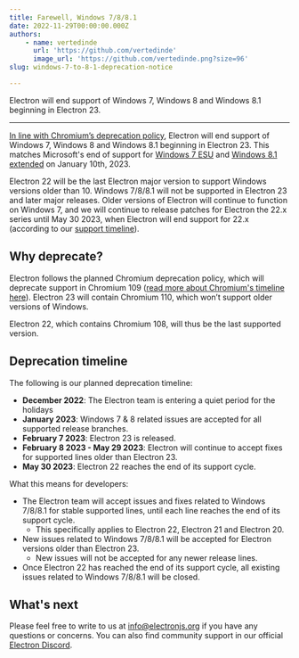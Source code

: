```yaml
---
title: Farewell, Windows 7/8/8.1
date: 2022-11-29T00:00:00.000Z
authors:
    - name: vertedinde
      url: 'https://github.com/vertedinde'
      image_url: 'https://github.com/vertedinde.png?size=96'
slug: windows-7-to-8-1-deprecation-notice

---
```


Electron will end support of Windows 7, Windows 8 and Windows 8.1 beginning in Electron 23.

---

[In line with Chromium’s deprecation policy](https://support.google.com/chrome/thread/185534985/sunsetting-support-for-windows-7-8-8-1-in-early-2023?hl=en), Electron will end support of Windows 7, Windows 8 and Windows 8.1 beginning in Electron 23. This matches Microsoft's end of support for [Windows 7 ESU](https://docs.microsoft.com/en-US/lifecycle/faq/extended-security-updates) and [Windows 8.1 extended](https://support.microsoft.com/en-us/windows/windows-8-1-support-will-end-on-january-10-2023-3cfd4cde-f611-496a-8057-923fba401e93) on January 10th, 2023.

Electron 22 will be the last Electron major version to support Windows versions older than 10. Windows 7/8/8.1 will not be supported in Electron 23 and later major releases. Older versions of Electron will continue to function on Windows 7, and we will continue to release patches for Electron the 22.x series until May 30 2023, when Electron will end support for 22.x (according to our [support timeline](https://www.electronjs.org/docs/latest/tutorial/electron-timelines)).

## Why deprecate?

Electron follows the planned Chromium deprecation policy, which will deprecate support in Chromium 109 ([read more about Chromium's timeline here](https://support.google.com/chrome/thread/185534985/sunsetting-support-for-windows-7-8-8-1-in-early-2023?hl=en)). Electron 23 will contain Chromium 110, which won’t support older versions of Windows.

Electron 22, which contains Chromium 108, will thus be the last supported version.

## Deprecation timeline

The following is our planned deprecation timeline:

- **December 2022**: The Electron team is entering a quiet period for the holidays
- **January 2023**: Windows 7 & 8 related issues are accepted for all supported release branches.
- **February 7 2023**: Electron 23 is released.
- **February 8 2023 - May 29 2023**: Electron will continue to accept fixes for supported lines older than Electron 23.
- **May 30 2023**: Electron 22 reaches the end of its support cycle.

What this means for developers:

- The Electron team will accept issues and fixes related to Windows 7/8/8.1 for stable supported lines, until each line reaches the end of its support cycle. 
  - This specifically applies to Electron 22, Electron 21 and Electron 20.
- New issues related to Windows 7/8/8.1 will be accepted for Electron versions older than Electron 23. 
  - New issues will not be accepted for any newer release lines.
- Once Electron 22 has reached the end of its support cycle, all existing issues related to Windows 7/8/8.1 will be closed.

## What's next

Please feel free to write to us at info@electronjs.org if you have any questions or concerns. You can also find community support in our official [Electron Discord](https://discord.gg/electronjs).
